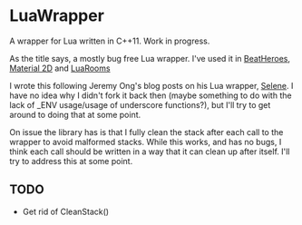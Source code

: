 # LuaWrapper
A wrapper for Lua written in C++11. Work in progress.

As the title says, a mostly bug free Lua wrapper. I've used it in [BeatHeroes](https://github.com/inzombiak/BeatHeroes), [Material 2D](https://github.com/inzombiak/Material2D) and [LuaRooms](https://github.com/inzombiak/LuaRooms)

I wrote this following Jeremy Ong's blog posts on his Lua wrapper, [Selene](https://github.com/jeremyong/Selene). I have no idea why I didn't fork it back then (maybe something to do with the lack of \_ENV usage/usage of underscore functions?), but I'll try to get around to doing that at some point.

On issue the library has is that I fully clean the stack after each call to the wrapper to avoid malformed stacks. While this works, and has no bugs, I think each call should be written in a way that it can clean up after itself. I'll try to address this at some point.

## TODO
* Get rid of CleanStack()
